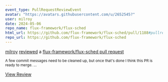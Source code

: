 ```yaml
---
event_type: PullRequestReviewEvent
avatar: "https://avatars.githubusercontent.com/u/2652545?"
user: milroy
date: 2024-05-06
repo_name: flux-framework/flux-sched
html_url: https://github.com/flux-framework/flux-sched/pull/1188#pullrequestreview-2041357834
repo_url: https://github.com/flux-framework/flux-sched
---
```


<a href='https://github.com/milroy' target='_blank'>milroy</a> <a href='https://github.com/flux-framework/flux-sched/pull/1188#pullrequestreview-2041357834' target='_blank'>reviewed</a> a <a href='https://github.com/flux-framework/flux-sched/pull/1188' target='_blank'>flux-framework/flux-sched pull request</a>

<small>A few commit messages need to be cleaned up, but once that's done I think this PR is ready to merge....</small>

<a href='https://github.com/flux-framework/flux-sched/pull/1188#pullrequestreview-2041357834' target='_blank'>View Review</a>